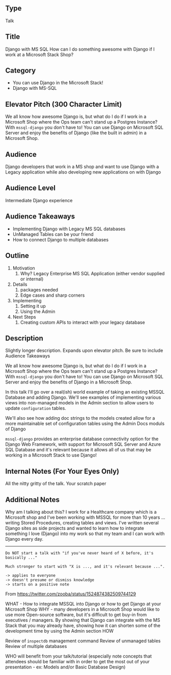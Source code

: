 ## Type
Talk

## Title
Django with MS SQL 
How can I do something awesome with Django if I work at a Microsoft Stack Shop? 

## Category
* You can use Django in the Microsoft Stack!
* Django with MS-SQL

## Elevator Pitch (300 Character Limit)
We all know how awesome Django is, but what do I do if I work in a Microsoft Shop where the Ops team can't stand up a Postgres Instance? With `mssql-django` you don't have to! You can use Django on Microsoft SQL Server and enjoy the benefits of Django (like the built in admin) in a Microsoft Shop.

## Audience
Django developers that work in a MS shop and want to use Django with a Legacy application while also developing new applications on with Django

## Audience Level
Intermediate Django experience


## Audience Takeaways
- Implementing Django with Legacy MS SQL databases
- UnManaged Tables can be your friend
- How to connect Django to multiple databases

## Outline
1. Motivation
	1. Why? Legacy Enterprise MS SQL Application (either vendor supplied or internal) 
2. Details
	1. packages needed
	2. Edge cases and sharp corners
3. Implementing
	1. Setting it up
	2. Using the Admin
4. Next Steps
	1. Creating custom APIs to interact with your legacy database


## Description
Slightly longer description. 
Expands upon elevator pitch. 
Be sure to include Audience Takeaways

We all know how awesome Django is, but what do I do if I work in a Microsoft Shop where the Ops team can't stand up a Postgres Instance? With `mssql-django` you don't have to! You can use Django on Microsoft SQL Server and enjoy the benefits of Django in a Microsoft Shop.

In this talk I'll go over a real(ish) world example of taking an existing MSSQL Database and adding Django. We'll see examples of implementing various views into non-managed models in the Admin section to allow users to update `configuration` tables. 

We'll also see how adding doc strings to the models created allow for a more maintainable set of configuration tables using the Admin Docs moduls of Django

`mssql-django` provides an enterprise database connectivity option for the Django Web Framework, with support for Microsoft SQL Server and Azure SQL Database and it's relevant because it allows all of us that may be working in a Microsoft Stack to use Django! 


## Internal Notes (For Your Eyes Only)
All the nitty gritty of the talk. 
Your scratch paper

## Additional Notes

Why am I talking about this? I work for a Healthcare company which is a Microsoft shop and I've been working with MSSQL for more than 10 years ... writing Stored Procedures, creating tables and views. I've written several Django sites as side projects and wanted to learn how to integrate something I love (Django) into my work so that my team and I can work with Django every day. 

---

    Do NOT start a talk with "if you've never heard of X before, it's basically ..."

    Much stronger to start with "X is ..., and it's relevant because ...".

    -> applies to everyone
    -> doesn't presume or dismiss knowledge
    -> starts on a positive note

From https://twitter.com/zooba/status/1524874382509744129



WHAT - How to integrate MSSQL into Django or how to get Django at your Microsoft Shop
WHY - many developers in a Microsoft Shop would like to use more Open-source software, but it's difficult to get buy-in from executives / managers. By showing that Django can integrate with the MS Stack that you may already have, showing how it can shorten some of the development time by using the Admin section 
HOW 

Review of `inspectdb` management command
Review of unmanaged tables
Review of multiple databases

WHO will benefit from your talk/tutorial (especially note concepts that attendees should be familiar with in order to get the most out of your presentation - ex: Models and/or Basic Database Design)